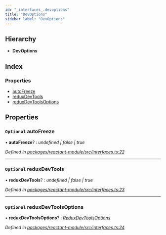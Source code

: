```yaml
---
id: "_interfaces_.devoptions"
title: "DevOptions"
sidebar_label: "DevOptions"
---
```


## Hierarchy

* **DevOptions**

## Index

### Properties

* [autoFreeze](_interfaces_.devoptions.md#optional-autofreeze)
* [reduxDevTools](_interfaces_.devoptions.md#optional-reduxdevtools)
* [reduxDevToolsOptions](_interfaces_.devoptions.md#optional-reduxdevtoolsoptions)

## Properties

### `Optional` autoFreeze

• **autoFreeze**? : *undefined | false | true*

*Defined in [packages/reactant-module/src/interfaces.ts:22](https://github.com/unadlib/reactant/blob/3ec6ab3/packages/reactant-module/src/interfaces.ts#L22)*

___

### `Optional` reduxDevTools

• **reduxDevTools**? : *undefined | false | true*

*Defined in [packages/reactant-module/src/interfaces.ts:23](https://github.com/unadlib/reactant/blob/3ec6ab3/packages/reactant-module/src/interfaces.ts#L23)*

___

### `Optional` reduxDevToolsOptions

• **reduxDevToolsOptions**? : *[ReduxDevToolsOptions](../modules/_interfaces_.md#reduxdevtoolsoptions)*

*Defined in [packages/reactant-module/src/interfaces.ts:24](https://github.com/unadlib/reactant/blob/3ec6ab3/packages/reactant-module/src/interfaces.ts#L24)*
